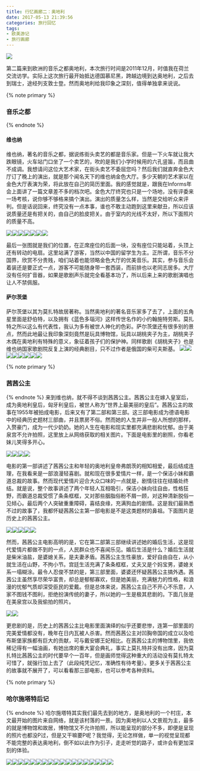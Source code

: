 ```yaml
---
title: 行忆画廊二：奥地利
date: 2017-05-13 21:39:56
categories: 旅行回忆
tags:
- 欧美游记
- 旅行画廊
---
```

<img src="/images/austria/feature.jpg" class="img-1f" />

第二篇来到欧洲的音乐之都奥地利，本次旅行时间是2011年12月，时值我在荷兰交流访学。实际上这次旅行最开始抵达德国慕尼黑，跨越边境到达奥地利，之后去到瑞士，途经列支敦士登。然而奥地利给我印象之深刻，值得单独拿来说说。

<!-- more -->

{% note primary %}
### 音乐之都
{% endnote %}
#### 维也纳
维也纳，著名的音乐之都，据说练街头卖艺的都是音乐家。但是一下火车就让我大跌眼镜，火车站门口坐了一个卖艺的，吹的是我们小学时候用的六孔竖笛，而且曲不成调。我想请问这位大艺术家，在街头卖艺不委屈您吗？然后我们就直奔金色大厅订了晚上的演出，就是那个闻名天下的维也纳金色大厅。多少天朝的艺术家以在金色大厅表演为荣，将此放在自己的简历里面。我的感觉就是，跟我在Informs年会上面讲了一篇文章差不多的档次吧。金色大厅终究也只是一个场地，没有评委来一场考核，说你够不够格来搞个演出。演出的质量怎么样，当然是交给听众来评判。但是话说回来，终究没有一点本事，谁也不敢主动跑到这里来献丑，所以应该说质量还是有把关的，由自己的脸皮把关。由于室内的光线不太好，所以下面照片的质量不高。

<img src="/images/austria/P1010056.jpg" class="img-h" /><img src="/images/austria/IMG_0530.jpg" class="img-h" /><img src="/images/austria/P1010072.jpg" class="img-h" /><img src="/images/austria/P1010073.jpg" class="img-h" /><img src="/images/austria/P1010058.jpg" class="img-h" /><img src="/images/austria/P1010054.jpg" class="img-h" /><img src="/images/austria/IMG_0535.jpg" class="img-h" />

最后一张图就是我们的位置，在正席座位的后面一块，没有座位只能站着，头顶上还有转动的电扇。这里站满了游客，当然以中国的留学生为主。正所谓，音乐不分国界，欣赏不分贵贱，咱们站着也能领略金色大厅的优美音乐。其实，参与音乐会着装还是要正式一点，游客不可能随身带一套西装，而前排也以老同志居多。大厅没有任何扩音器，如果是歌剧声乐就完全看基本功了，所以后来上来的歌剧演唱也让人不禁佩服。

#### 萨尔茨堡
萨尔茨堡以其为莫扎特故居著称。当然奥地利的著名音乐家多了去了，上面的五角星里面是舒伯特，以及拥有《蓝色多瑙河》这样传世名作的小约翰施特劳斯。莫扎特之所以这么有代表性，我认为多有被世人神化的色彩。萨尔茨堡还有很多别的景点，然而此地最让我印象深刻竟然是玩具博物馆，玩具以胡桃夹子为主，胡桃夹子木偶在奥地利有特殊的意义，象征着孩子们的保护神。同样歌剧《胡桃夹子》也是维也纳国家歌剧院反复上演的经典剧目，只不过作者是俄国的柴可夫斯基。
<img src="/images/austria/P1010158.jpg" class="img-h" /><img src="/images/austria/P1010110.jpg" class="img-h" /><img src="/images/austria/P1010159.jpg" class="img-h" /><img src="/images/austria/P1010162.jpg" class="img-h" /><img src="/images/austria/P1010167.jpg" class="img-h" /><img src="/images/austria/P1010168.jpg" class="img-h" /><img src="/images/austria/P1010166.jpg" class="img-h" /><img src="/images/austria/P1010170.jpg" class="img-h" />

{% note primary %}
### 茜茜公主
{% endnote %}
来到维也纳，就不得不谈到茜茜公主。茜茜公主在嫁入皇室后，成为奥地利皇后，匈牙利皇后，被世人称为“世界上最美丽的皇后”。茜茜公主的故事在1955年被拍成电影，后来又有了第二部和第三部。这三部电影成为德语电影中的经典历史题材三部曲，并且票房不俗。然而她的人生并非一般人所想的那样，入赘豪门，成为一代少奶奶。她的人生在电影和现实里都充满悲剧和忧郁。由于美泉宫不允许拍照，这里放上从网络获取的相关图片。下面是电影里的剧照，你看老妹儿笑得多开心。

<img src="/images/austria/m1.jpg" class="img-h" /><img src="/images/austria/m2.jpg" class="img-h" /><img src="/images/austria/m3.jpg" class="img-h" /><img src="/images/austria/m4.jpg" class="img-h" />

电影的第一部讲述了茜茜公主和年轻的奥地利皇帝弗朗茨的相知相爱，最后结成连理，在我看来是一部浪漫轻喜剧。就和现在很多爱情片一样，是一个保洁小妹和霸道总裁的故事。然而现代爱情片迎合大众口味的一点就是，剧情往往在结婚处终结。就是说，整个故事讲述了两个年轻人互相吸引，保洁小妹向往自由，性格狂野，而霸道总裁受惯了条条框框，又对那些胭脂俗粉不屑一顾，对这种清新脱俗一见倾心。最后两个人突破重重障碍，喜结良缘，充满狗血的剧情。这是我们最熟悉不过的故事了，我都怀疑茜茜公主第一部电影是不是这类题材的鼻祖。下面图片是历史上的茜茜公主。

<img src="/images/austria/r1.jpg" class="img-h" /><img src="/images/austria/r2.jpg" class="img-h" /><img src="/images/austria/r3.jpg" class="img-h" /><img src="/images/austria/r4.jpg" class="img-h" /><img src="/images/austria/m5.png" class="img-h" />

然而，茜茜公主电影高明的是，它在第二部第三部继续讲述她的婚后生活，这是现代爱情片都做不到的一点，人民群众也不喜闻乐见。婚后生活是什么？婚后生活就是柴米油盐，是婆媳关系，是夫妻矛盾。茜茜公主生性豪放，爱好自由自在，从小就生活在山野，不拘小节。宫廷生活充满了条条框框，丈夫又是个妈宝男，婆媳关系一塌糊涂。最令人忍俊不禁的是，第三部里面，婆婆还怀疑茜茜公主搞外遇。茜茜公主虽然享尽荣华富贵，却总是郁郁寡欢，但是她美丽，充满魅力的性格，和浪漫的忧郁气质却深受臣民的爱戴。但是总体来说，茜茜公主自己不开心不乐意，人家不图钱不图利，拒绝扮演传统的妻子，所以她的一生是极其悲剧的。下面几张是在美泉宫以及我偷拍的照片。

<img src="/images/austria/P1010060.jpg" class="img-h" /><img src="/images/austria/IMG_0529.jpg" class="img-h" />

更悲剧的是，历史上的茜茜公主比电影里面演绎的似乎还要悲惨，连第一部里面的完美爱情都没有，晚年在日内瓦被人杀害。然而茜茜公主对凹胸帝国的成立以及哈布斯堡家族都有巨大的贡献，可与戴安娜王妃相比。在茜茜公主的博物馆里，我依稀记得有一幅油画，有她出席的重大宴会典礼，事实上莫扎特并没有出席，因为莫扎特比茜茜公主的时代要早个一百年，但是画师觉得这种重大的活动没有莫扎特太可惜了，就强行加上去了（此段纯凭记忆，准确性有待考量）。更多关于茜茜公主的故事就不展开了，可以看看那三部电影，也可以参考各种资料。




{% note primary %}
### 哈尔施塔特后记
{% endnote %}
哈尔施塔特其实我们最先去到的地方，是奥地利的一个村庄，本文最开始的图片来自网络，就是该村落的一景。因为奥地利以人文景观为主，最多的就是博物馆和故居，博物馆又不允许拍照，所以能呈现的部分不多，即便是呈现的照片也都没P过，但是又干嘛要P呢？我觉得，无论怎样做，单一的视觉呈现都不能完整的表达奥地利，倒不如以此作为引子，走走听觉的路子，或许会有更加深刻的体验。

<img src="/images/austria/P1010032.jpg" class="img-h" /><img src="/images/austria/IMG_0506.jpg" class="img-h" /><img src="/images/austria/P1010037.jpg" class="img-h" /><img src="/images/austria/P1010047.jpg" class="img-h" /><img src="/images/austria/P1010052.jpg" class="img-h" /><img src="/images/austria/IMG_0540.jpg" class="img-h" /><img src="/images/austria/P1010115.jpg" class="img-h" /><img src="/images/austria/P1010122.jpg" class="img-h" /><img src="/images/austria/P1010129.jpg" class="img-h" /><img src="/images/austria/P1010138.jpg" class="img-h" /><img src="/images/austria/P1010141.jpg" class="img-h" /><img src="/images/austria/P1010064.jpg" class="img-h" /><img src="/images/austria/P1010031.jpg" class="img-h" /><img src="/images/austria/IMG_0508.jpg" class="img-h" /><img src="/images/austria/P1010156.jpg" class="img-h" /><img src="/images/austria/P1010015.jpg" class="img-h" /><img src="/images/austria/P1010021.jpg" class="img-h" /><img src="/images/austria/P1010010.jpg" class="img-h" />



